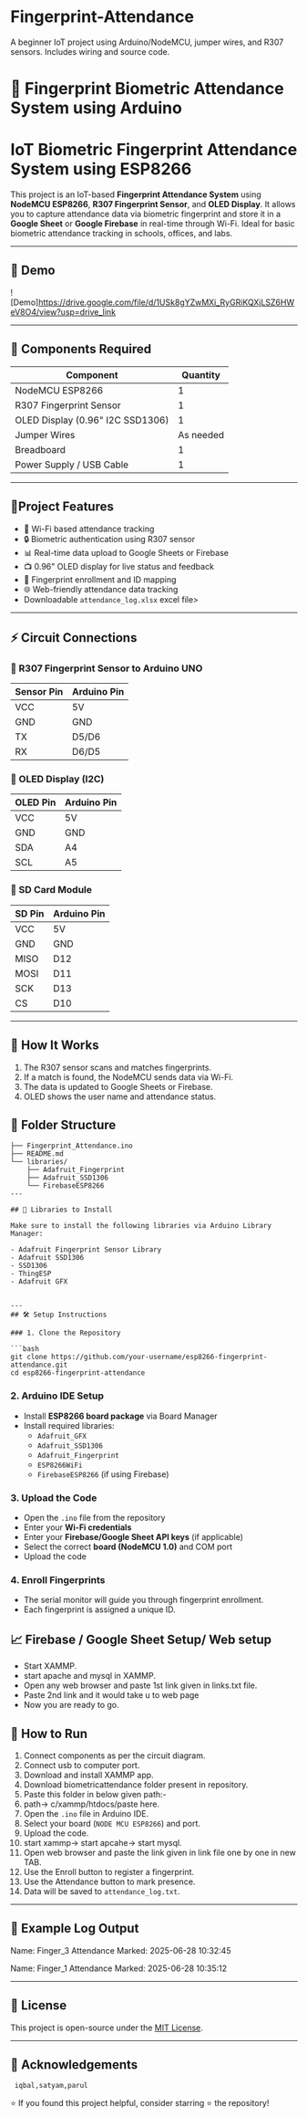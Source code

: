 # Fingerprint-Attendance
A beginner IoT project using Arduino/NodeMCU, jumper wires, and R307 sensors. Includes wiring and source code.
# 🔐 Fingerprint Biometric Attendance System using Arduino

# IoT Biometric Fingerprint Attendance System using ESP8266

This project is an IoT-based **Fingerprint Attendance System** using **NodeMCU ESP8266**, **R307 Fingerprint Sensor**, and **OLED Display**. It allows you to capture attendance data via biometric fingerprint and store it in a **Google Sheet** or **Google Firebase** in real-time through Wi-Fi. Ideal for basic biometric attendance tracking in schools, offices, and labs.

---

## 📸 Demo

![Demo]https://drive.google.com/file/d/1USk8gYZwMXi_RyGRiKQXjLSZ6HWeV8O4/view?usp=drive_link

---
## 🧰 Components Required

| Component | Quantity |
|----------|----------|
| NodeMCU ESP8266 | 1 |
| R307 Fingerprint Sensor | 1 |
| OLED Display (0.96" I2C SSD1306) | 1 |
| Jumper Wires | As needed |
| Breadboard | 1 |
| Power Supply / USB Cable | 1 |

---

## 🚀Project Features

- 📡 Wi-Fi based attendance tracking
- 🔒 Biometric authentication using R307 sensor
- 📊 Real-time data upload to Google Sheets or Firebase
- 📺 0.96" OLED display for live status and feedback
- 💾 Fingerprint enrollment and ID mapping
- 🌐 Web-friendly attendance data tracking
- Downloadable `attendance_log.xlsx` excel file> 

---

## ⚡ Circuit Connections

### 🔹 R307 Fingerprint Sensor to Arduino UNO

| Sensor Pin | Arduino Pin |
|------------|-------------|
| VCC        | 5V          |
| GND        | GND         |
| TX         | D5/D6       |
| RX         | D6/D5       |

### 🔹 OLED Display (I2C)

| OLED Pin | Arduino Pin |
|----------|-------------|
| VCC      | 5V          |
| GND      | GND         |
| SDA      | A4          |
| SCL      | A5          |

### 🔹 SD Card Module

| SD Pin | Arduino Pin |
|--------|-------------|
| VCC    | 5V          |
| GND    | GND         |
| MISO   | D12         |
| MOSI   | D11         |
| SCK    | D13         |
| CS     | D10         |

---
## 🔧 How It Works

1. The R307 sensor scans and matches fingerprints.
2. If a match is found, the NodeMCU sends data via Wi-Fi.
3. The data is updated to Google Sheets or Firebase.
4. OLED shows the user name and attendance status.

## 📂 Folder Structure

```
├── Fingerprint_Attendance.ino
├── README.md
└── libraries/
    ├── Adafruit_Fingerprint
    ├── Adafruit_SSD1306
    └── FirebaseESP8266
---

## 🔧 Libraries to Install

Make sure to install the following libraries via Arduino Library Manager:

- Adafruit Fingerprint Sensor Library
- Adafruit SSD1306
- SSD1306
- ThingESP
- Adafruit GFX  


---
## 🛠️ Setup Instructions

### 1. Clone the Repository

```bash
git clone https://github.com/your-username/esp8266-fingerprint-attendance.git
cd esp8266-fingerprint-attendance
```

### 2. Arduino IDE Setup

- Install **ESP8266 board package** via Board Manager
- Install required libraries:
  - `Adafruit_GFX`
  - `Adafruit_SSD1306`
  - `Adafruit_Fingerprint`
  - `ESP8266WiFi`
  - `FirebaseESP8266` (if using Firebase)

### 3. Upload the Code

- Open the `.ino` file from the repository
- Enter your **Wi-Fi credentials**
- Enter your **Firebase/Google Sheet API keys** (if applicable)
- Select the correct **board (NodeMCU 1.0)** and COM port
- Upload the code

### 4. Enroll Fingerprints

- The serial monitor will guide you through fingerprint enrollment.
- Each fingerprint is assigned a unique ID.

## 📈 Firebase / Google Sheet Setup/ Web setup
- Start XAMMP.
- start apache and mysql in XAMMP.
- Open any web browser and paste 1st link given in links.txt file.
- Paste 2nd link and it would take u to web page
- Now you are ready to go.


## 🚀 How to Run

1. Connect components as per the circuit diagram.
2. Connect usb to computer port.
3. Download and install XAMMP app.
4. Download biometricattendance folder present in repository.
5. Paste this folder in below given path:-
6. path-> c/xammp/htdocs/paste here.
7. Open the `.ino` file in Arduino IDE.
8. Select your board (`NODE MCU ESP8266`) and port.
9. Upload the code.
10. start xammp-> start apcahe-> start mysql.
11. Open web browser and paste the link given in link file one by one in new TAB.
13. Use the Enroll button to register a fingerprint.
14. Use the Attendance button to mark presence.
15. Data will be saved to `attendance_log.txt`.

---

## 📄 Example Log Output

Name: Finger_3
Attendance Marked: 2025-06-28 10:32:45

Name: Finger_1
Attendance Marked: 2025-06-28 10:35:12


---

## 📃 License

This project is open-source under the [MIT License](LICENSE).

---

## 🙌 Acknowledgements
     iqbal,satyam,parul
     
⭐ If you found this project helpful, consider starring ⭐ the repository!
